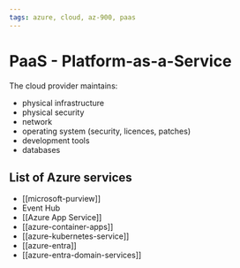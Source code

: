 ```yaml
---
tags: azure, cloud, az-900, paas
---
```


# PaaS - Platform-as-a-Service

The cloud provider maintains:

- physical infrastructure
- physical security
- network
- operating system (security, licences, patches)
- development tools
- databases

## List of Azure services

- [[microsoft-purview]]
- Event Hub
- [[Azure App Service]]
- [[azure-container-apps]]
- [[azure-kubernetes-service]]
- [[azure-entra]]
- [[azure-entra-domain-services]]
